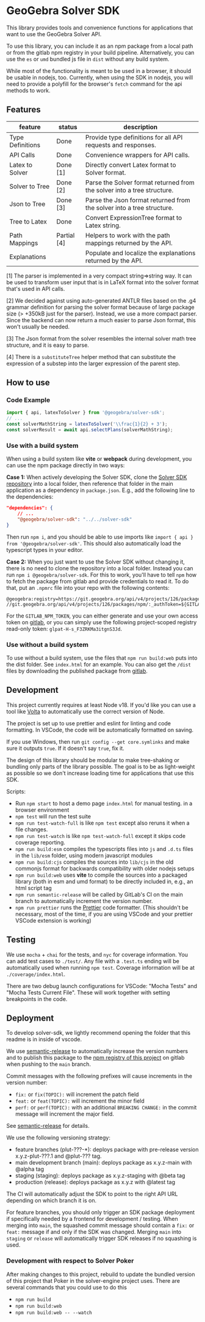 # GeoGebra Solver SDK

This library provides tools and convenience functions for applications that want
to use the GeoGebra Solver API.

To use this library, you can include it as an npm package from a local path or
from the gitlab npm registry in your build pipeline. Alternatively, you can use
the `es` or `umd` bundled js file in `dist` without any build system.

While most of the functionality is meant to be used in a browser, it should be
usable in nodejs, too. Currently, when using the SDK in nodejs, you will need to
provide a polyfill for the browser's `fetch` command for the api methods to
work.

## Features

| feature          | status      | description                                                             |
| ---------------- | ----------- | ----------------------------------------------------------------------- |
| Type Definitions | Done        | Provide type definitions for all API requests and responses.            |
| API Calls        | Done        | Convenience wrappers for API calls.                                     |
| Latex to Solver  | Done [1]    | Directly convert Latex format to Solver format.                         |
| Solver to Tree   | Done [2]    | Parse the Solver format returned from the solver into a tree structure. |
| Json to Tree     | Done [3]    | Parse the Json format returned from the solver into a tree structure.   |
| Tree to Latex    | Done        | Convert ExpressionTree format to Latex string.                          |
| Path Mappings    | Partial [4] | Helpers to work with the path mappings returned by the API.             |
| Explanations     |             | Populate and localize the explanations returned by the API.             |

[1] The parser is implemented in a very compact string=>string way. It can be
used to transform user input that is in LaTeX format into the solver format
that's used in API calls.

[2] We decided against using auto-generated ANTLR files based on the .g4 grammar
definition for parsing the solver format because of large package size (>
+350kB just for the parser). Instead, we use a more compact parser. Since the backend
can now return a much easier to parse Json format, this won't usually be needed.

[3] The Json format from the solver resembles the internal solver math tree structure,
and it is easy to parse.

[4] There is a `substituteTree` helper method that can substitute the expression of a
substep into the larger expression of the parent step.

## How to use

### Code Example

```ts
import { api, latexToSolver } from '@geogebra/solver-sdk';
// ...
const solverMathString = latexToSolver('\\frac{1}{2} + 3');
const solverResult = await api.selectPlans(solverMathString);
```

### Use with a build system

When using a build system like **vite** or **webpack** during development, you can
use the npm package directly in two ways:

**Case 1:** When actively developing the Solver SDK, clone the
[Solver SDK repository](https://git.geogebra.org/solver-team/solver-sdk) into a local
folder, then reference that folder in the main application as a dependency in
`package.json`. E.g., add the following line to the dependencies:

```json
"dependencies": {
    // ...
    "@geogebra/solver-sdk": "../../solver-sdk"
}
```

Then run `npm i`, and you should be able to use imports like
`import { api } from '@geogebra/solver-sdk'`. This should also automatically load
the typescript types in your editor.

**Case 2:** When you just want to use the Solver SDK without changing it, there
is no need to clone the repository into a local folder. Instead you can run
`npm i @geogebra/solver-sdk`. For this to work, you'll have to tell `npm` how to
fetch the package from gitlab and provide credentials to read it. To do that, put
an `.npmrc` file into your repo with the following contents:

```npmrc
@geogebra:registry=https://git.geogebra.org/api/v4/projects/126/packages/npm/
//git.geogebra.org/api/v4/projects/126/packages/npm/:_authToken=${GITLAB_NPM_TOKEN}
```

For the `GITLAB_NPM_TOKEN`, you can either generate and use your own access
token on [gitlab](https://git.geogebra.org/-/profile/personal_access_tokens), or
you can simply use the following project-scoped registry read-only token:
`glpat-H-s_F3ZRKMa3itgnS3Jd`.

### Use without a build system

To use without a build system, use the files that `npm run build:web` puts into
the dist folder. See `index.html` for an example. You can also get the `/dist`
files by downloading the published package from
[gitlab](https://git.geogebra.org/solver-team/solver-sdk/-/packages/).

## Development

This project currently requires at least Node v18. If you'd like you can use
a tool like [Volta](https://volta.sh) to automatically use the correct version
of Node.

The project is set up to use prettier and eslint for linting and code
formatting. In VSCode, the code will be automatically formatted on saving.

If you use Windows, then run `git config --get core.symlinks` and make sure it
outputs `true`. If it doesn't say `true`, fix it.

The design of this library should be modular to make tree-shaking or bundling
only parts of the library possible. The goal is to be as light-weight as
possible so we don't increase loading time for applications that use this SDK.

Scripts:

- Run `npm start` to host a demo page `index.html` for manual testing. in a
  browser environment
- `npm test` will run the test suite
- `npm run test-watch-full` is like `npm test` except also reruns it when a file changes.
- `npm run test-watch` is like `npm test-watch-full` except it skips code coverage
  reporting.
- `npm run build:esm` compiles the typescripts files into `js` and `.d.ts` files
  in the `lib/esm` folder, using modern javascript modules
- `npm run build:cjs` compiles the sources into `lib/cjs` in the old commonjs
  format for backwards compatibility with older nodejs setups
- `npm run build:web` uses **vite** to compile the sources into a packaged
  library (both in esm and umd format) to be directly included in, e.g., an html
  script tag
- `npm run semantic-release` will be called by GitLab's CI on the main branch to
  automatically increment the version number.
- `npm run prettier` runs the [Prettier](https://prettier.io/) code formatter.
  (This shouldn't be necessary, most of the time, if you are using VSCode and
  your prettier VSCode extension is working)

## Testing

We use `mocha` + `chai` for the tests, and `nyc` for coverage information. You
can add test cases to `./test/`. Any file with a `.test.ts` ending will be
automatically used when running `npm test`. Coverage information will be at
`./coverage/index.html`.

There are two debug launch configurations for VSCode: "Mocha Tests" and "Mocha
Tests Current File". These will work together with setting breakpoints in the
code.

## Deployment

To develop solver-sdk, we lightly recommend opening the folder that this readme is in
inside of vscode.

We use
[semantic-release](https://git.geogebra.org/help/ci/examples/semantic-release.md)
to automatically increase the version numbers and to publish this package to the
[npm registry of this
project](https://git.geogebra.org/solver-team/solver-sdk/-/packages/) on gitlab
when pushing to the `main` branch.

Commit messages with the following prefixes will cause increments in the version number:

- `fix:` or `fix(TOPIC):` will increment the patch field
- `feat:` or `feat(TOPIC):` will increment the minor field
- `perf:` or `perf(TOPIC):` with an additional `BREAKING CHANGE:` in the commit
  message will increment the major field.

See [semantic-release](https://github.com/semantic-release/semantic-release) for
details.

We use the following versioning strategy:

- feature branches (plut-???-\*): deploys package with pre-release version
  x.y.z-plut-???.1 and @plut-??? tag.
- main development branch (main): deploys package as x.y.z-main with @alpha tag
- staging (staging): deploys package as x.y.z-staging with @beta tag
- production (release): deploys package as x.y.z with @latest tag

The CI will automatically adjust the SDK to point to the right API URL depending
on which branch it is on.

For feature branches, you should only trigger an SDK package deployment if
specifically needed by a frontend for development / testing. When merging into
`main`, the squashed commit message should contain a `fix:` or `feat:` message
if and only if the SDK was changed. Merging `main` into `staging` or `release`
will automatically trigger SDK releases if no squashing is used.

### Development with respect to Solver Poker

After making changes to this project, rebuild to update the bundled version of this
project that Poker in the solver-engine project uses. There are several commands that you
could use to do this

- `npm run build`
- `npm run build:web`
- `npm run build:web -- --watch`
